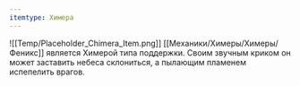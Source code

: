 ```yaml
---
itemtype: Химера
---
```

![[Temp/Placeholder_Chimera_Item.png]]
[[Механики/Химеры/Химеры/Феникс]] является Химерой типа поддержки. Своим звучным криком он может заставить небеса склониться, а пылающим пламенем испепелить врагов.
